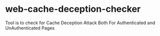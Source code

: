 # web-cache-deception-checker
Tool is to check for Cache Deception Attack Both For Authenticated and UnAuthenticated Pages
